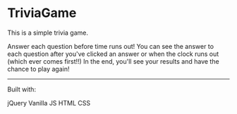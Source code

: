 # TriviaGame
This is a simple trivia game. 

Answer each question before time runs out!
You can see the answer to each question after you've clicked an answer or when the clock runs out (which ever comes first!!)
In the end, you'll see your results and have the chance to play again!

----------------------------------------
Built with:

jQuery
Vanilla JS
HTML
CSS

